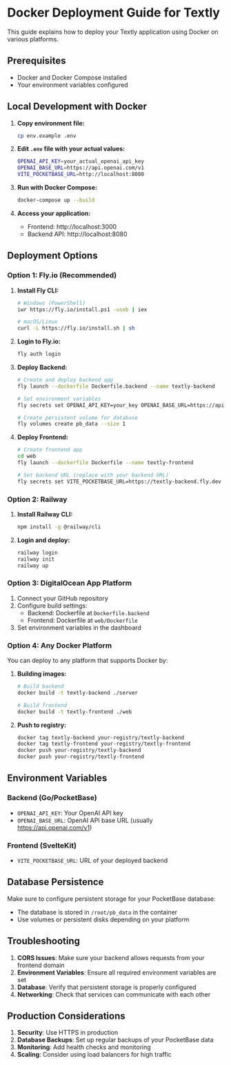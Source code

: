 # Docker Deployment Guide for Textly

This guide explains how to deploy your Textly application using Docker on various platforms.

## Prerequisites

- Docker and Docker Compose installed
- Your environment variables configured

## Local Development with Docker

1. **Copy environment file:**
   ```bash
   cp env.example .env
   ```

2. **Edit `.env` file with your actual values:**
   ```bash
   OPENAI_API_KEY=your_actual_openai_api_key
   OPENAI_BASE_URL=https://api.openai.com/v1
   VITE_POCKETBASE_URL=http://localhost:8080
   ```

3. **Run with Docker Compose:**
   ```bash
   docker-compose up --build
   ```

4. **Access your application:**
   - Frontend: http://localhost:3000
   - Backend API: http://localhost:8080

## Deployment Options

### Option 1: Fly.io (Recommended)

1. **Install Fly CLI:**
   ```bash
   # Windows (PowerShell)
   iwr https://fly.io/install.ps1 -useb | iex
   
   # macOS/Linux
   curl -L https://fly.io/install.sh | sh
   ```

2. **Login to Fly.io:**
   ```bash
   fly auth login
   ```

3. **Deploy Backend:**
   ```bash
   # Create and deploy backend app
   fly launch --dockerfile Dockerfile.backend --name textly-backend
   
   # Set environment variables
   fly secrets set OPENAI_API_KEY=your_key OPENAI_BASE_URL=https://api.openai.com/v1
   
   # Create persistent volume for database
   fly volumes create pb_data --size 1
   ```

4. **Deploy Frontend:**
   ```bash
   # Create frontend app
   cd web
   fly launch --dockerfile Dockerfile --name textly-frontend
   
   # Set backend URL (replace with your backend URL)
   fly secrets set VITE_POCKETBASE_URL=https://textly-backend.fly.dev
   ```

### Option 2: Railway

1. **Install Railway CLI:**
   ```bash
   npm install -g @railway/cli
   ```

2. **Login and deploy:**
   ```bash
   railway login
   railway init
   railway up
   ```

### Option 3: DigitalOcean App Platform

1. Connect your GitHub repository
2. Configure build settings:
   - Backend: Dockerfile at `Dockerfile.backend`
   - Frontend: Dockerfile at `web/Dockerfile`
3. Set environment variables in the dashboard

### Option 4: Any Docker Platform

You can deploy to any platform that supports Docker by:

1. **Building images:**
   ```bash
   # Build backend
   docker build -t textly-backend ./server
   
   # Build frontend
   docker build -t textly-frontend ./web
   ```

2. **Push to registry:**
   ```bash
   docker tag textly-backend your-registry/textly-backend
   docker tag textly-frontend your-registry/textly-frontend
   docker push your-registry/textly-backend
   docker push your-registry/textly-frontend
   ```

## Environment Variables

### Backend (Go/PocketBase)
- `OPENAI_API_KEY`: Your OpenAI API key
- `OPENAI_BASE_URL`: OpenAI API base URL (usually https://api.openai.com/v1)

### Frontend (SvelteKit)
- `VITE_POCKETBASE_URL`: URL of your deployed backend

## Database Persistence

Make sure to configure persistent storage for your PocketBase database:
- The database is stored in `/root/pb_data` in the container
- Use volumes or persistent disks depending on your platform

## Troubleshooting

1. **CORS Issues**: Make sure your backend allows requests from your frontend domain
2. **Environment Variables**: Ensure all required environment variables are set
3. **Database**: Verify that persistent storage is properly configured
4. **Networking**: Check that services can communicate with each other

## Production Considerations

1. **Security**: Use HTTPS in production
2. **Database Backups**: Set up regular backups of your PocketBase data
3. **Monitoring**: Add health checks and monitoring
4. **Scaling**: Consider using load balancers for high traffic 